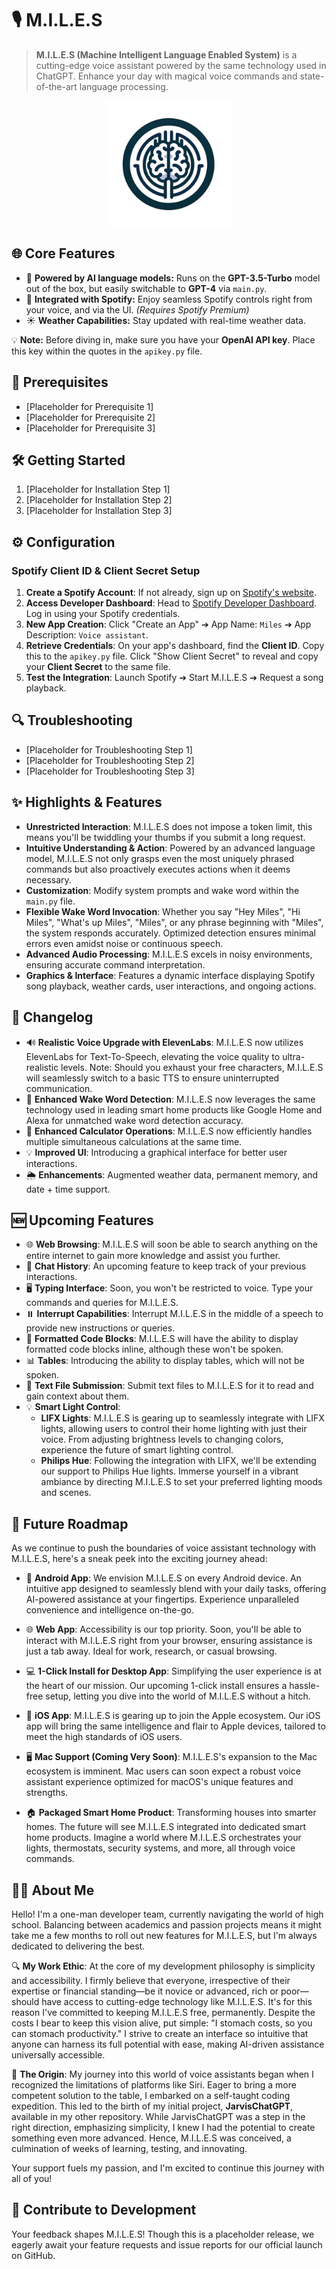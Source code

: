 # 🎙️ **M.I.L.E.S**

> **M.I.L.E.S (Machine Intelligent Language Enabled System)** is a cutting-edge voice assistant powered by the same technology used in ChatGPT. Enhance your day with magical voice commands and state-of-the-art language processing.

<p align="center">
  <img src="miles_logo.png" width="200">
</p>

## 🌐 **Core Features**
- 📡 **Powered by AI language models:** Runs on the **GPT-3.5-Turbo** model out of the box, but easily switchable to **GPT-4** via `main.py`.
- 🎵 **Integrated with Spotify:** Enjoy seamless Spotify controls right from your voice, and via the UI. *(Requires Spotify Premium)*
- ☀️ **Weather Capabilities:** Stay updated with real-time weather data.

💡 **Note:** Before diving in, make sure you have your **OpenAI API key**. Place this key within the quotes in the `apikey.py` file.

## 🚀 **Prerequisites**
- [Placeholder for Prerequisite 1]
- [Placeholder for Prerequisite 2]
- [Placeholder for Prerequisite 3]

## 🛠️ **Getting Started**
1. [Placeholder for Installation Step 1]
2. [Placeholder for Installation Step 2]
3. [Placeholder for Installation Step 3]

## ⚙️ **Configuration**
### Spotify Client ID & Client Secret Setup
1. **Create a Spotify Account**: If not already, sign up on [Spotify's website](https://www.spotify.com/).
2. **Access Developer Dashboard**: Head to [Spotify Developer Dashboard](https://developer.spotify.com/dashboard/). Log in using your Spotify credentials.
3. **New App Creation**: Click "Create an App" ➔ App Name: `Miles` ➔ App Description: `Voice assistant`.
4. **Retrieve Credentials**: On your app's dashboard, find the **Client ID**. Copy this to the `apikey.py` file. Click "Show Client Secret" to reveal and copy your **Client Secret** to the same file.
5. **Test the Integration**: Launch Spotify ➔ Start M.I.L.E.S ➔ Request a song playback.

## 🔍 **Troubleshooting**
- [Placeholder for Troubleshooting Step 1]
- [Placeholder for Troubleshooting Step 2]
- [Placeholder for Troubleshooting Step 3]

## ✨ **Highlights & Features**
- **Unrestricted Interaction**: M.I.L.E.S does not impose a token limit, this means you'll be twiddling your thumbs if you submit a long request.
- **Intuitive Understanding & Action**: Powered by an advanced language model, M.I.L.E.S not only grasps even the most uniquely phrased commands but also proactively executes actions when it deems necessary.
- **Customization**: Modify system prompts and wake word within the `main.py` file.
- **Flexible Wake Word Invocation**: Whether you say "Hey Miles", "Hi Miles", "What's up Miles", "Miles", or any phrase beginning with "Miles", the system responds accurately. Optimized detection ensures minimal errors even amidst noise or continuous speech.
- **Advanced Audio Processing**: M.I.L.E.S excels in noisy environments, ensuring accurate command interpretation.
- **Graphics & Interface**: Features a dynamic interface displaying Spotify song playback, weather cards, user interactions, and ongoing actions.

## 📜 **Changelog**
- 🔊 **Realistic Voice Upgrade with ElevenLabs**: M.I.L.E.S now utilizes ElevenLabs for Text-To-Speech, elevating the voice quality to ultra-realistic levels. Note: Should you exhaust your free characters, M.I.L.E.S will seamlessly switch to a basic TTS to ensure uninterrupted communication.
- 📢 **Enhanced Wake Word Detection**: M.I.L.E.S now leverages the same technology used in leading smart home products like Google Home and Alexa for unmatched wake word detection accuracy.
- 🔢 **Enhanced Calculator Operations**: M.I.L.E.S now efficiently handles multiple simultaneous calculations at the same time.
- 💡 **Improved UI**: Introducing a graphical interface for better user interactions.
- 🌦️ **Enhancements**: Augmented weather data, permanent memory, and date + time support.

## 🆕 **Upcoming Features**
- 🌐 **Web Browsing**: M.I.L.E.S will soon be able to search anything on the entire internet to gain more knowledge and assist you further.
- 📜 **Chat History**: An upcoming feature to keep track of your previous interactions.
- 🖥️ **Typing Interface**: Soon, you won't be restricted to voice. Type your commands and queries for M.I.L.E.S.
- ⏸️ **Interrupt Capabilities**: Interrupt M.I.L.E.S in the middle of a speech to provide new instructions or queries.
- 📝 **Formatted Code Blocks**: M.I.L.E.S will have the ability to display formatted code blocks inline, although these won't be spoken.
- 📊 **Tables**: Introducing the ability to display tables, which will not be spoken.
- 📄 **Text File Submission**: Submit text files to M.I.L.E.S for it to read and gain context about them.
- 💡 **Smart Light Control**:
  - **LIFX Lights**: M.I.L.E.S is gearing up to seamlessly integrate with LIFX lights, allowing users to control their home lighting with just their voice. From adjusting brightness levels to changing colors, experience the future of smart lighting control.
  - **Philips Hue**: Following the integration with LIFX, we'll be extending our support to Philips Hue lights. Immerse yourself in a vibrant ambiance by directing M.I.L.E.S to set your preferred lighting moods and scenes.

## 🚀 **Future Roadmap**

As we continue to push the boundaries of voice assistant technology with M.I.L.E.S, here's a sneak peek into the exciting journey ahead:

- 📱 **Android App**: We envision M.I.L.E.S on every Android device. An intuitive app designed to seamlessly blend with your daily tasks, offering AI-powered assistance at your fingertips. Experience unparalleled convenience and intelligence on-the-go.

- 🌐 **Web App**: Accessibility is our top priority. Soon, you'll be able to interact with M.I.L.E.S right from your browser, ensuring assistance is just a tab away. Ideal for work, research, or casual browsing.

- 💻 **1-Click Install for Desktop App**: Simplifying the user experience is at the heart of our mission. Our upcoming 1-click install ensures a hassle-free setup, letting you dive into the world of M.I.L.E.S without a hitch.

- 🍎 **iOS App**: M.I.L.E.S is gearing up to join the Apple ecosystem. Our iOS app will bring the same intelligence and flair to Apple devices, tailored to meet the high standards of iOS users.

- 🖥️ **Mac Support (Coming Very Soon)**: M.I.L.E.S's expansion to the Mac ecosystem is imminent. Mac users can soon expect a robust voice assistant experience optimized for macOS's unique features and strengths.

- 🏠 **Packaged Smart Home Product**: Transforming houses into smarter homes. The future will see M.I.L.E.S integrated into dedicated smart home products. Imagine a world where M.I.L.E.S orchestrates your lights, thermostats, security systems, and more, all through voice commands.

## 🙋‍♂️ **About Me**

Hello! I'm a one-man developer team, currently navigating the world of high school. Balancing between academics and passion projects means it might take me a few months to roll out new features for M.I.L.E.S, but I'm always dedicated to delivering the best.

🔍 **My Work Ethic**: At the core of my development philosophy is simplicity and accessibility. I firmly believe that everyone, irrespective of their expertise or financial standing—be it novice or advanced, rich or poor—should have access to cutting-edge technology like M.I.L.E.S. It's for this reason I've committed to keeping M.I.L.E.S free, permanently. Despite the costs I bear to keep this vision alive, put simple: "I stomach costs, so you can stomach productivity." I strive to create an interface so intuitive that anyone can harness its full potential with ease, making AI-driven assistance universally accessible.

🌱 **The Origin**: My journey into this world of voice assistants began when I recognized the limitations of platforms like Siri. Eager to bring a more competent solution to the table, I embarked on a self-taught coding expedition. This led to the birth of my initial project, **JarvisChatGPT**, available in my other repository. While JarvisChatGPT was a step in the right direction, emphasizing simplicity, I knew I had the potential to create something even more advanced. Hence, M.I.L.E.S was conceived, a culmination of weeks of learning, testing, and innovating.

Your support fuels my passion, and I'm excited to continue this journey with all of you!

## 🤝 **Contribute to Development**
Your feedback shapes M.I.L.E.S! Though this is a placeholder release, we eagerly await your feature requests and issue reports for our official launch on GitHub.

